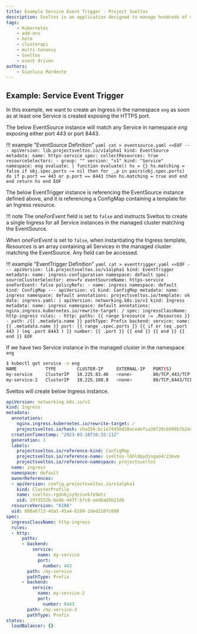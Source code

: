 ```yaml
---
title: Example Service Event Trigger - Project Sveltos
description: Sveltos is an application designed to manage hundreds of clusters by providing declarative APIs to deploy Kubernetes add-ons across multiple clusters.
tags:
    - Kubernetes
    - add-ons
    - helm
    - clusterapi
    - multi-tenancy
    - Sveltos
    - event driven
authors:
    - Gianluca Mardente
---
```


## Example: Service Event Trigger

In this example, we want to create an Ingress in the namespace `eng` as soon as at least one Service is created exposing the HTTPS port.

The below EventSource instance will match any Service in namespace *eng* exposing either port 443 or port 8443.

!!! example "EventSource Definition"
    ```yaml
    cat > eventsource.yaml <<EOF
    ---
    apiVersion: lib.projectsveltos.io/v1alpha1
    kind: EventSource
    metadata:
    name: https-service
    spec:
    collectResources: true
    resourceSelectors:
    - group: ""
      version: "v1"
      kind: "Service"
      namespace: eng
      evaluate: |
        function evaluate()
          hs = {}
          hs.matching = false
          if obj.spec.ports ~= nil then
            for _,p in pairs(obj.spec.ports) do
              if p.port == 443 or p.port == 8443 then
                hs.matching = true
              end
            end
          end
          return hs
        end
    EOF
    ```

The below EventTrigger instance is referencing the EventSource instance defined above, and it is referencing a ConfigMap containing a template for an Ingress resource.

!!! note
    The *oneForEvent* field is set to `false` and instructs Sveltos to create a single Ingress for all Service instances in the managed cluster matching the EventSource.

When *oneForEvent* is set to `false`, when instantiating the Ingress template, *Resources* is an array containing all Services in the managed cluster matching the EventSource. Any field can be accessed.

!!! example "EventTrigger Definition"
    ```yaml
    cat > eventtrigger.yaml <<EOF
    ---
    apiVersion: lib.projectsveltos.io/v1alpha1
    kind: EventTrigger
    metadata:
    name: ingress-configuration
    namespace: default
    spec:
    sourceClusterSelector: env=fv
    eventSourceName: https-service
    oneForEvent: false
    policyRefs:
    - name: ingress
      namespace: default
      kind: ConfigMap
    ---
    apiVersion: v1
    kind: ConfigMap
    metadata:
      name: ingress
      namespace: default
      annotations:
        projectsveltos.io/template: ok
    data:
      ingress.yaml: |
        apiVersion: networking.k8s.io/v1
        kind: Ingress
        metadata:
          name: ingress
          namespace: default
          annotations:
            nginx.ingress.kubernetes.io/rewrite-target: /
        spec:
          ingressClassName: http-ingress
          rules:
            - http:
                paths:
                {{ range $resource := .Resources }}
                - path: /{{ .metadata.name }}
                  pathType: Prefix
                  backend:
                    service:
                      name: {{ .metadata.name }}
                      port:
                        {{ range .spec.ports }}
                        {{ if or (eq .port 443 ) (eq .port 8443 ) }}
                        number: {{ .port }}
                        {{ end }}
                        {{ end }}
                {{ end }}
    EOF    
    ```

If we have two Service instance in the managed cluster in the namespace `eng`

```bash
$ kubectl get service -n eng
NAME           TYPE        CLUSTER-IP     EXTERNAL-IP   PORT(S)           AGE
my-service     ClusterIP   10.225.83.46   <none>        80/TCP,443/TCP    15m
my-service-2   ClusterIP   10.225.108.8   <none>        80/TCP,8443/TCP   14m
```

Sveltos will create below Ingress instance.

```yaml
apiVersion: networking.k8s.io/v1
kind: Ingress
metadata:
  annotations:
    nginx.ingress.kubernetes.io/rewrite-target: /
    projectsveltos.io/hash: sha256:bc1e74450d20acedefca38f20cb998b7b24c12ac34e4b501d19b617568926140
  creationTimestamp: "2023-03-16T16:35:11Z"
  generation: 1
  labels:
    projectsveltos.io/reference-kind: ConfigMap
    projectsveltos.io/reference-name: sveltos-l6hldpydjngao4r23evm
    projectsveltos.io/reference-namespace: projectsveltos
  name: ingress
  namespace: default
  ownerReferences:
  - apiVersion: config.projectsveltos.io/v1alpha1
    kind: ClusterProfile
    name: sveltos-rgdn6jsy9zivek7e9mtz
    uid: 29f3552b-be4b-447f-bfc0-aedbad5b21db
  resourceVersion: "6186"
  uid: 080a6713-4da1-45a4-b189-2ded216fc688
spec:
  ingressClassName: http-ingress
  rules:
  - http:
      paths:
      - backend:
          service:
            name: my-service
            port:
              number: 443
        path: /my-service
        pathType: Prefix
      - backend:
          service:
            name: my-service-2
            port:
              number: 8443
        path: /my-service-2
        pathType: Prefix
status:
  loadBalancer: {}
```
